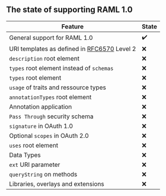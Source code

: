 ## The state of supporting RAML 1.0

Feature | State
---|---
General support for RAML 1.0 | :heavy_check_mark:
URI templates as defined in [RFC6570](https://tools.ietf.org/html/rfc6570) Level 2 | :x:
`description` root element | :x:
`types` root element instead of `schemas` | :x:
`types` root element | :x:
`usage` of traits and ressource types | :x:
`annotationTypes` root element | :x:
Annotation application | :x:
`Pass Through` security schema | :x:
`signature` in OAuth 1.0 | :x:
Optional `scopes` in OAuth 2.0 | :x:
`uses` root element | :x:
Data Types | :x:
`ext` URI parameter | :x:
`queryString` on methods | :x:
Libraries, overlays and extensions | :x:


